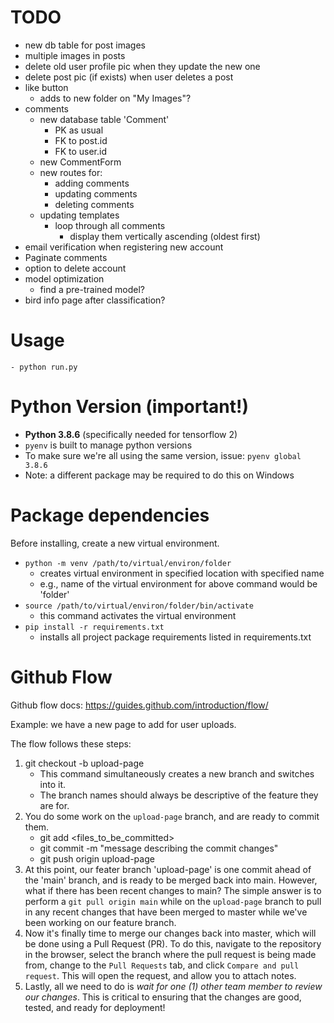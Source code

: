 # TODO
- new db table for post images
- multiple images in posts
- delete old user profile pic when they update the new one
- delete post pic (if exists) when user deletes a post
- like button
	- adds to new folder on "My Images"?
- comments
	- new database table 'Comment'
		- PK as usual
		- FK to post.id
		- FK to user.id	
	- new CommentForm
	- new routes for:
		- adding comments
		- updating comments
		- deleting comments
	- updating templates
		- loop through all comments
			- display them vertically ascending (oldest first)
- email verification when registering new account
- Paginate comments
- option to delete account
- model optimization
	- find a pre-trained model?
- bird info page after classification?

# Usage
	- python run.py

# Python Version (important!)
* **Python 3.8.6** (specifically needed for tensorflow 2)
* `pyenv` is built to manage python versions
* To make sure we're all using the same version, issue: `pyenv global 3.8.6`
* Note: a different package may be required to do this on Windows

# Package dependencies
Before installing, create a new virtual environment.
* `python -m venv /path/to/virtual/environ/folder`
	- creates virtual environment in specified location with specified name
	- e.g., name of the virtual environment for above command would be 'folder'
* `source /path/to/virtual/environ/folder/bin/activate`
	- this command activates the virtual environment
* `pip install -r requirements.txt`
	-  installs all project package requirements listed in requirements.txt

# Github Flow
Github flow docs: https://guides.github.com/introduction/flow/
	
Example: we have a new page to add for user uploads.

The flow follows these steps:
1) git checkout -b upload-page
	- This command simultaneously creates a new branch and switches into it.
	- The branch names should always be descriptive of the feature they are for.
2) You do some work on the `upload-page` branch, and are ready to commit them.
	- git add <files_to_be_committed>
	- git commit -m "message describing the commit changes"
	- git push origin upload-page
3) At this point, our feater branch 'upload-page' is one commit ahead of the 'main' branch,
   and is ready to be merged back into main. However, what if there has been recent changes to main?
   The simple answer is to perform a `git pull origin main` while on the `upload-page` branch to 
   pull in any recent changes that have been merged to master while we've been working on our feature branch.
4) Now it's finally time to merge our changes back into master, which will be done using a Pull Request (PR).
   To do this, navigate to the repository in the browser, select the branch where the pull request is being
   made from, change to the  `Pull Requests` tab, and click `Compare and pull request`. This will open the request, 
   and allow you to attach notes.
5) Lastly, all we need to do is *wait for one (1) other team member to review our changes*. This is critical 
   to ensuring that the changes are good, tested, and ready for deployment!
